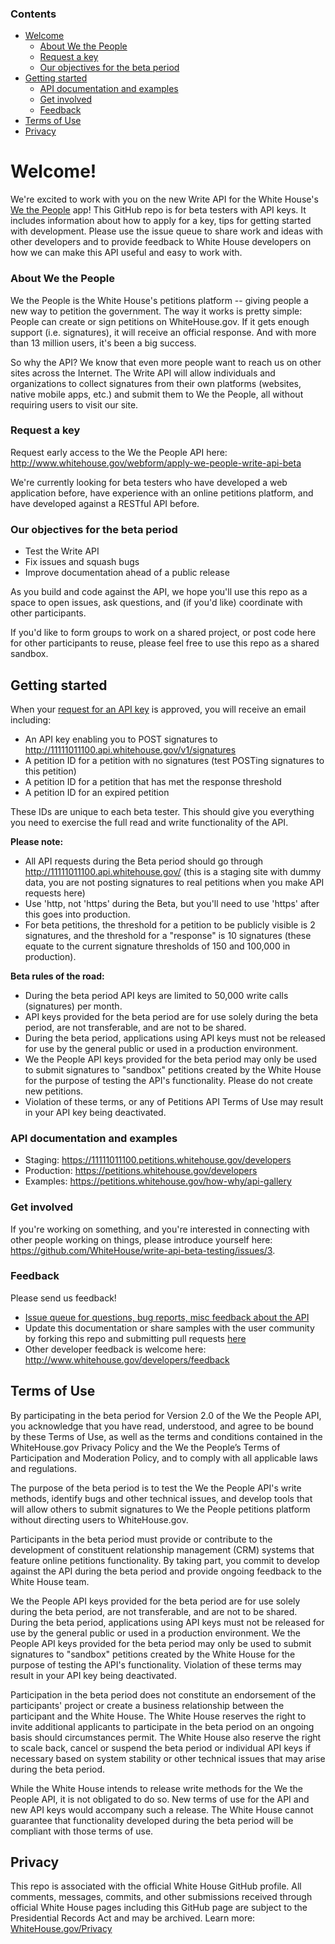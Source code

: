 ### Contents

- [Welcome](#welcome)
  - [About We the People](#about-we-the-people)
  - [Request a key](#request-a-key)
  - [Our objectives for the beta period](#our-objectives-for-the-beta-period)
- [Getting started](#getting-started)
  - [API documentation and examples](#api-documentation-and-examples)
  - [Get involved](#get-involved)
  - [Feedback](#feedback)
- [Terms of Use](#terms-of-use)
- [Privacy](#privacy)

Welcome!
========

We're excited to work with you on the new Write API for the White House's [We
the People](http://petitions.whitehouse.gov) app! This GitHub repo is for beta
testers with API keys. It includes information about how to apply for a key,
tips for getting started with development. Please use the issue queue to share work
and ideas with other developers and to provide feedback to White House
developers on how we can make this API useful and easy to work with.


### About We the People

We the People is the White House's petitions platform -- giving people a new way to petition the government. The way it works is pretty simple: People can create or sign petitions on WhiteHouse.gov. If it gets enough support (i.e. signatures), it will receive an official response. And with more than 13 million users, it's been a big success.

So why the API? We know that even more people want to reach us on other sites
across the Internet. The Write API will allow individuals and organizations to
collect signatures from their own platforms (websites, native mobile apps, etc.)
and submit them to We the People, all without requiring users to visit our site.

### Request a key

Request early access to the We the People API here:
http://www.whitehouse.gov/webform/apply-we-people-write-api-beta

We're currently looking for beta testers who have developed a web application before, have experience with an online petitions platform, and have developed against a RESTful API before.

### Our objectives for the beta period

- Test the Write API
- Fix issues and squash bugs
- Improve documentation ahead of a public release

As you build and code against the API, we hope you'll use this repo as a space to open issues, ask questions, and (if you'd like) coordinate with other participants.

If you'd like to form groups to work on a shared project, or post code here for
other participants to reuse, please feel free to use this repo as a shared sandbox.

Getting started
---------------

When your [request for an API key](#request-a-key) is approved, you will receive
an email including:

  - An API key enabling you to POST signatures to
    http://11111011100.api.whitehouse.gov/v1/signatures
  - A petition ID for a petition with no signatures (test POSTing signatures to
    this petition)
  - A petition ID for a petition that has met the response threshold
  - A petition ID for an expired petition
  
These IDs are unique to each beta tester. This should give you everything you
need to exercise the full read and write functionality of the API.

**Please note:**

- All API requests during the Beta period should go through
  http://11111011100.api.whitehouse.gov/ (this is a staging site with dummy
  data, you are not posting signatures to real petitions when you make API
  requests here)
- Use 'http, not 'https' during the Beta, but you'll need to use 'https' after
  this goes into production.
- For beta petitions, the threshold for a petition to be publicly visible is 2
  signatures, and the threshold for a "response" is 10 signatures (these equate
  to the current signature thresholds of 150 and 100,000 in production).

**Beta rules of the road:**

- During the beta period API keys are limited to 50,000 write calls (signatures)
  per month.
- API keys provided for the beta period are for use solely during the beta
  period, are not transferable, and are not to be shared.
- During the beta period, applications using API keys must not be released for
  use by the general public or used in a production environment.
- We the People API keys provided for the beta period may only be used to submit
  signatures to "sandbox" petitions created by the White House for the purpose
  of testing the API's functionality. Please do not create new petitions.
- Violation of these terms, or any of Petitions API Terms of Use may result in
  your API key being deactivated.

### API documentation and examples

- Staging: https://11111011100.petitions.whitehouse.gov/developers
- Production: https://petitions.whitehouse.gov/developers
- Examples: https://petitions.whitehouse.gov/how-why/api-gallery

### Get involved

If you're working on something, and you're interested in connecting with other
people working on things, please introduce yourself here:
https://github.com/WhiteHouse/write-api-beta-testing/issues/3.

### Feedback

Please send us feedback!

- [Issue queue for questions, bug reports, misc feedback about the API](https://github.com/WhiteHouse/write-api-beta-testing/issues)
- Update this documentation or share samples with the user community by
  forking this repo and submitting pull requests
  [here](https://github.com/WhiteHouse/write-api-beta-testing/pulls)
- Other developer feedback is welcome here:
  http://www.whitehouse.gov/developers/feedback


Terms of Use
------------

By participating in the beta period for Version 2.0 of the We the People API, you acknowledge that you have read, understood, and agree to be bound by these Terms of Use, as well as the terms and conditions contained in the WhiteHouse.gov Privacy Policy and the We the People’s Terms of Participation and Moderation Policy, and to comply with all applicable laws and regulations.

The purpose of the beta period is to test the We the People API's write methods, identify bugs and other technical issues, and develop tools that will allow others to submit signatures to We the People petitions platform without directing users to WhiteHouse.gov.

Participants in the beta period must provide or contribute to the development of constituent relationship management (CRM) systems that feature online petitions functionality. By taking part, you commit to develop against the API during the beta period and provide ongoing feedback to the White House team.

We the People API keys provided for the beta period are for use solely during the beta period, are not transferable, and are not to be shared. During the beta period, applications using API keys must not be released for use by the general public or used in a production environment. We the People API keys provided for the beta period may only be used to submit signatures to "sandbox" petitions created by the White House for the purpose of testing the API's functionality. Violation of these terms may result in your API key being deactivated.

Participation in the beta period does not constitute an endorsement of the participants' project or create a business relationship between the participant and the White House. The White House reserves the right to invite additional applicants to participate in the beta period on an ongoing basis should circumstances permit. The White House also reserve the right to scale back, cancel or suspend the beta period or individual API keys if necessary based on system stability or other technical issues that may arise during the beta period.

While the White House intends to release write methods for the We the People API, it is not obligated to do so. New terms of use for the API and new API keys would accompany such a release. The White House cannot guarantee that functionality developed during the beta period will be compliant with those terms of use.


Privacy
-------

This repo is associated with the official White House GitHub profile. All comments, messages, commits, and other submissions received through official White House pages including this GitHub page are subject to the Presidential Records Act and may be archived. Learn more: [WhiteHouse.gov/Privacy](http://WhiteHouse.gov/privacy)
